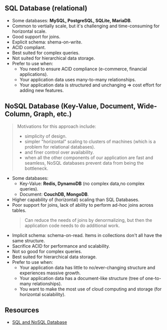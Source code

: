 ## SQL Database (relational)
- Some databases: **MySQL, PostgreSQL, SQLite, MariaDB**.
- Common to vertially scale, but it's challenging and time-consuming for horizontal scale.
- Good support for joins.
- Explicit schema: shema-on-write.
- ACID compliant.
- Best suited for complex queries.
- Not suited for hierarchical data storage.
- Prefer to use when:
  - You need to ensure ACID compliance (e-commerce, financial applications).
  - Your application data uses many-to-many relationships.
  - Your application data is structured and unchanging => cost effort for adding new features.

## NoSQL Database (Key-Value, Document, Wide-Column, Graph, etc.)
> Motivations for this approach include:
> - simplicity of design.
> - simpler "horizontal" scaling to clusters of machines (which is a problem for relational databases).
> - and finer control over availability.
> - when all the other components of our application are fast and seamless, NoSQL databases prevent data from being the bottleneck.

- Some databases:
  - Key-Value: **Redis, DynamoDB** (no complex data,no complex queries).
  - Document: **CouchDB, MongoDB**.
- Higher capability of (horizontal) scaling than SQL Databases.
- Poor support for joins, lack of ability to perform ad-hoc joins across tables.
  > Can reduce the needs of joins by denormalizing, but then the application code needs to do additional work.
- Implicit schema: schema-on-read. Items in collections don't all have the same structure.
- Sacrifice ACID for performance and scalability.
- Not so good for complex queries.
- Best suited for hierarchical data storage.
- Prefer to use when:
  - Your application data has little to no/ever-changing structure and experiences massive growth.
  - Your application data has a document-like structure (tree of one-to-many relationships).
  - You want to make the most use of cloud computing and storage (for horizontal scalability).

## Resources

- [SQL and NoSQL Database](database/sql-and-nosql-database.md)

